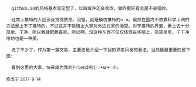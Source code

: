       github.io的风格基本是定型了，以后或许还会改改，做的更好看总是不会错的。

      经常上推特的人应该会觉得熟悉。没错，就是模仿推特的∩_∩。虽然在国内不依靠科学上网的方法是上不了推特的，不过这并不能阻止大家对外边世界的渴望。对于推特的界面，看上去十分简单、干净，所以我就肥肠喜欢。所以啊，没这种东西不仅仅体现在华丽上，简简单单、干干净净的也是一种美。

      说了不少了，作为第一篇文章，主要还是介绍一下我的界面风格的看法，当然最最重要的是下面:

      看到这里的大家，快来成为我的Friend吧⁄(⁄ ⁄•⁄ω⁄•⁄ ⁄)⁄。

<small>修改于 2017-9-14</small>